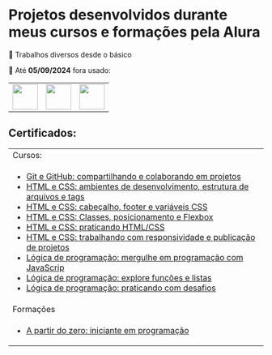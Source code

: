 <h1>Projetos desenvolvidos durante meus cursos e formações pela Alura</h1>

🔨 Trabalhos diversos desde o básico

📆 Até <b>05/09/2024</b> fora usado: 
    <table>
    <tr>
    <td><img height=50 src="https://cdn.jsdelivr.net/gh/devicons/devicon@latest/icons/javascript/javascript-original.svg" /></td> 
    <td><img height=50 src="https://cdn.jsdelivr.net/gh/devicons/devicon@latest/icons/html5/html5-original.svg" /></td>
    <td><img height=50 src="https://cdn.jsdelivr.net/gh/devicons/devicon@latest/icons/css3/css3-original-wordmark.svg" /></td>
    </tr>
    </table>

<h2>Certificados:</h2>
<table>
  <tr>
    <td>Cursos:</td>
  <tr>
    <td>
      <ul>
        <li><a href="https://cursos.alura.com.br/certificate/db31adc7-6944-4289-9aa0-5c7d930cbbf0?lang=pt_BR">Git e GitHub: compartilhando e colaborando em projetos</a></li>
        <li><a href="https://cursos.alura.com.br/certificate/c1bdbf6b-f65c-498b-ba6f-6b54243cd2b8?lang=pt_BR">HTML e CSS: ambientes de desenvolvimento, estrutura de arquivos e tags</a></li>
        <li><a href="https://cursos.alura.com.br/certificate/4a723786-05f6-4345-9aa2-05502fdc3074?lang=pt_BR">HTML e CSS: cabeçalho, footer e variáveis CSS</a></li>
        <li><a href="https://cursos.alura.com.br/certificate/bbccaa1e-6714-4cf9-9231-ca8c77a2d15f?lang=pt_BR">HTML e CSS: Classes, posicionamento e Flexbox</a></li>
        <li><a href="https://cursos.alura.com.br/certificate/bcbb3ea7-14b6-4705-8eda-50e35ca97ee5?lang=pt_BR">HTML e CSS: praticando HTML/CSS</a></li>
        <li><a href="https://cursos.alura.com.br/certificate/7917fa1e-77e3-4f6c-b855-14ca44496378?lang=pt_BR">HTML e CSS: trabalhando com responsividade e publicação de projetos</a></li>
        <li><a href="https://cursos.alura.com.br/certificate/e09a2248-af2b-4108-b042-41bb7c5f7662?lang=pt_BR">Lógica de programação: mergulhe em programação com JavaScrip</a></li>
        <li><a href="https://cursos.alura.com.br/certificate/2da4bf57-a24e-4ac5-87bd-1da203d27dcb?lang=pt_BR">Lógica de programação: explore funções e listas</a></li>
        <li><a href="https://cursos.alura.com.br/certificate/f787404a-16cc-4dbf-a2c8-3de2234ca6c7?lang=pt_BR">Lógica de programação: praticando com desafios</a></li>
      </ul>
    </td>
  </tr>
  <tr>
    <td>Formações</td>
  </tr>
  <tr>
    <td>
      <ul>
        <li><a href="https://cursos.alura.com.br/degree/certificate/5fb51f2b-accc-4290-a08a-5947187334ae?lang=pt_BR">A partir do zero: iniciante em programação</a></li>
      </ul>
    </td>
  </tr>
</table>
